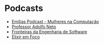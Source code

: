 # Podcasts

- [Emílias Podcast - Mulheres na Computação](https://anchor.fm/emilias-podcast)
- [Professor Adolfo Neto](anchor.fm/adolfont)
- [Fronteiras da Engenharia de Software](https://fronteirases.github.io/)
- [Elixir em Foco](http://elixiremfoco.com/)
